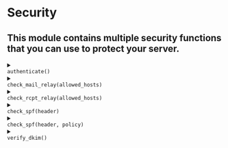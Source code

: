# Security
## This module contains multiple security functions that you can use to protect your server.
<details>
<summary>
<code>
authenticate()
</code>
</summary>
<br/>
<div style='padding: 10px; border-radius: 5px; border-style: solid; border-color: white'>
 Process the SASL authentication mechanism.

 The current implementation support "PLAIN" mechanism, and will call the
 `testsaslauthd` program to check the credentials.

 The credentials will be verified depending on the mode of `saslauthd`.

 A native implementation will be provided in the future.

 

</div>
<br/>
</details>
<details>
<summary>
<code>
check_mail_relay(allowed_hosts)
</code>
</summary>
<br/>
<div style='padding: 10px; border-radius: 5px; border-style: solid; border-color: white'>
 Do not accept a message from a known internal domain if the client is unknown.

 # Args
 * `allowed_hosts` - group of IPv4 | IPv6 | IPv4 range | IPv6 range | fqdn

 # Return
 * `deny()`
 * `next()`

 # Effective smtp stage
 `mail` and onwards.

 # Example
 ```js
 mail: [
    rule "check mail relay" || {
        object allowed_hosts group = [
            object mta_ip ip4 = "192.168.1.254",
            object mta_fqdn fqdn = "mta-internal.foobar.com"
        ];
        check_mail_relay(allowed_hosts)
    }
 ]

 
 ```

</div>
<br/>
</details>
<details>
<summary>
<code>
check_rcpt_relay(allowed_hosts)
</code>
</summary>
<br/>
<div style='padding: 10px; border-radius: 5px; border-style: solid; border-color: white'>
 Do not accept open relaying.

 # Args

 * `allowed_hosts` - group of IPv4 | IPv6 | IPv4 range | IPv6 range | fqdn

 # Return
 * `deny()`
 * `next()`

 # Effective smtp stage
 `rcpt` only.

 # Example
 ```js
 rcpt: [
    rule "check rcpt relay" || {
        object allowed_hosts group = [
            object mta_ip ip4 = "192.168.1.254",
            object mta_fqdn fqdn = "mta-internal.foobar.com"
        ];
        check_rcpt_relay(allowed_hosts)
    }
 ]

 
 ```

</div>
<br/>
</details>
<details>
<summary>
<code>
check_spf(header)
</code>
</summary>
<br/>
<div style='padding: 10px; border-radius: 5px; border-style: solid; border-color: white'>
 Check spf record following the Sender Policy Framework (RFC 7208).
 A wrapper with the policy set to "strict" by default.
 see https://datatracker.ietf.org/doc/html/rfc7208

 # Args

 * `header` - "spf" | "auth" | "both" | "none"

 # Return
 * `deny(code550_7_23 | code451_7_24 | code550_7_24)` - an error occurred during lookup. (returned even when a softfail is received using the "strict" policy)
 * `next()` - the operation succeeded.

 # Effective smtp stage
 `rcpt` and onwards.

 # Errors
 * The `header` argument is not valid.
 * The `policy` argument is not valid.

 # Note
 `check_spf` only checks for the sender's identity, not the `helo` value.

 # Example
 ```js
 #{
     mail: [
        rule "check spf relay" || check_spf(allowed_hosts),
     ]
 }

 #{
     mail: [
         // if this check succeed, it wil return `next`.
         // if it fails, it might return `deny` with a custom code
         // (X.7.24 or X.7.25 for exemple)
         //
         // if you want to use the return status, just put the check_spf
         // function on the last line of your rule.
         rule "check spf 1" || {
             log("debug", `running sender policy framework on ${ctx().mail_from} identity ...`);
             check_spf("spf", "soft")
         },

         // policy is set to "strict" by default.
         rule "check spf 2" || check_spf("both"),

         // you can also use the low level system api.
         rule "check spf 3" || {
             let query = sys::check_spf(ctx(), srv());

             log("debug", `result: ${query.result}`);

             // the 'result' parameter gives you the result of evaluation.
             // (see https://datatracker.ietf.org/doc/html/rfc7208#section-2.6)
             //
             // the 'cause' parameter gives you the cause of the result if there
             // was an error, and the mechanism of the result if it succeeded.
             switch query.result {
                 "pass" => next(),
                 "fail" => {
                     log("error", `check spf error: ${query.cause}`);
                     deny()
                 },
                 _ => next(),
             };
         },
     ],
 }
 ```
 

</div>
<br/>
</details>
<details>
<summary>
<code>
check_spf(header, policy)
</code>
</summary>
<br/>
<div style='padding: 10px; border-radius: 5px; border-style: solid; border-color: white'>
 Check spf record following the Sender Policy Framework (RFC 7208).
 see https://datatracker.ietf.org/doc/html/rfc7208

 # Args

 * `header` - "spf" | "auth" | "both" | "none"
 * `policy` - "strict" | "soft"

 # Return
 * `deny(code550_7_23 | code451_7_24 | code550_7_24)` - an error occurred during lookup. (returned even when a softfail is received using the "strict" policy)
 * `next()` - the operation succeeded.

 # Effective smtp stage
 `rcpt` and onwards.

 # Errors
 * The `header` argument is not valid.
 * The `policy` argument is not valid.

 # Note
 `check_spf` only checks for the sender's identity, not the `helo` value.

 # Example
 ```js
 #{
     mail: [
        rule "check spf" || check_spf("spf", "soft")
     ]
 }

 #{
     mail: [
         // if this check succeed, it wil return `next`.
         // if it fails, it might return `deny` with a custom code
         // (X.7.24 or X.7.25 for exemple)
         //
         // if you want to use the return status, just put the check_spf
         // function on the last line of your rule.
         rule "check spf 1" || {
             log("debug", `running sender policy framework on ${ctx().mail_from} identity ...`);
             check_spf("spf", "soft")
         },

         // policy is set to "strict" by default.
         rule "check spf 2" || check_spf("both"),

         // you can also use the low level system api.
         rule "check spf 3" || {
             let query = sys::check_spf(ctx(), srv());

             log("debug", `result: ${query.result}`);

             // the 'result' parameter gives you the result of evaluation.
             // (see https://datatracker.ietf.org/doc/html/rfc7208#section-2.6)
             //
             // the 'cause' parameter gives you the cause of the result if there
             // was an error, and the mechanism of the result if it succeeded.
             switch query.result {
                 "pass" => next(),
                 "fail" => {
                     log("error", `check spf error: ${query.cause}`);
                     deny()
                 },
                 _ => next(),
             };
         },
     ],
 }
 ```

 

</div>
<br/>
</details>
<details>
<summary>
<code>
verify_dkim()
</code>
</summary>
<br/>
<div style='padding: 10px; border-radius: 5px; border-style: solid; border-color: white'>
 Verify the `DKIM-Signature` header(s) in the mail and produce a `Authentication-Results`.
 see https://datatracker.ietf.org/doc/html/rfc6376

 # Return
 * `accept()` - a signature was successfully verified.
 * `deny()` - no signature could be verified.

 

</div>
<br/>
</details>